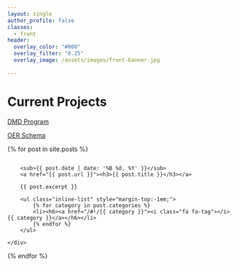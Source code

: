 ```yaml
---
layout: single
author_profile: false
classes:
  - front
header:
  overlay_color: "#000"
  overlay_filter: "0.25"
  overlay_image: /assets/images/front-banner.jpg
 
---
```

# Current Projects


[DMD Program](http://dmd.psu.edu)


[OER Schema](http://oerschema.org)

<!-- # Updates -->

{% for post in site.posts %}
<div class="row">
	<div class="small-12 columns">
  	
		<sub>{{ post.date | date: '%B %d, %Y' }}</sub>
		<a href="{{ post.url }}"><h3>{{ post.title }}</h3></a>

	  	{{ post.excerpt }}

		<ul class="inline-list" style="margin-top:-1em;">
			{% for category in post.categories %}
			<li><h6><a href="/#!/{{ category }}"><i class="fa fa-tag"></i> {{ category }}</a></h6></li>
			{% endfor %}
		</ul>

	</div>
</div>
{% endfor %}